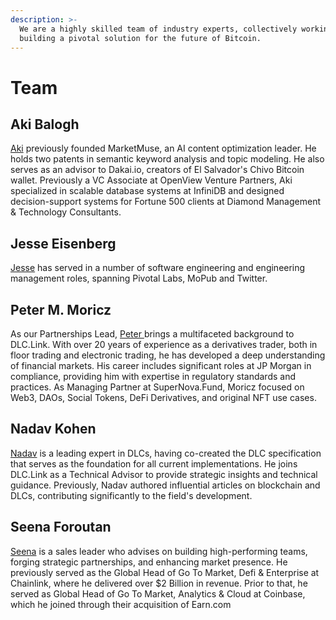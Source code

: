 ```yaml
---
description: >-
  We are a highly skilled team of industry experts, collectively working towards
  building a pivotal solution for the future of Bitcoin.
---
```


# Team

## **Aki Balogh**

[Aki](https://www.linkedin.com/in/akibalogh/) previously founded MarketMuse, an AI content optimization leader. He holds two patents in semantic keyword analysis and topic modeling. He also serves as an advisor to Dakai.io, creators of El Salvador's Chivo Bitcoin wallet. Previously a VC Associate at OpenView Venture Partners, Aki specialized in scalable database systems at InfiniDB and designed decision-support systems for Fortune 500 clients at Diamond Management & Technology Consultants.

## **Jesse Eisenberg**

[Jesse](https://www.linkedin.com/in/jesses16/) has served in a number of software engineering and engineering management roles, spanning Pivotal Labs, MoPub and Twitter.

## Peter M. Moricz

As our Partnerships Lead, [Peter ](https://www.linkedin.com/in/petermmoricz/)brings a multifaceted background to DLC.Link. With over 20 years of experience as a derivatives trader, both in floor trading and electronic trading, he has developed a deep understanding of financial markets. His career includes significant roles at JP Morgan in compliance, providing him with expertise in regulatory standards and practices. As Managing Partner at SuperNova.Fund, Moricz focused on Web3, DAOs, Social Tokens, DeFi Derivatives, and original NFT use cases.

## Nadav Kohen

[Nadav](https://www.dlc.link/blog/nadav-kohen-joins-dlc-link-as-technical-advisor) is a leading expert in DLCs, having co-created the DLC specification that serves as the foundation for all current implementations. He joins DLC.Link as a Technical Advisor to provide strategic insights and technical guidance. Previously, Nadav authored influential articles on blockchain and DLCs, contributing significantly to the field's development.

## Seena Foroutan

[Seena](https://www.linkedin.com/in/seenaforoutan/) is a sales leader who advises on building high-performing teams, forging strategic partnerships, and enhancing market presence. He previously served as the Global Head of Go To Market, Defi & Enterprise at Chainlink, where he delivered over $2 Billion in revenue. Prior to that, he served as Global Head of Go To Market, Analytics & Cloud at Coinbase, which he joined through their acquisition of Earn.com

